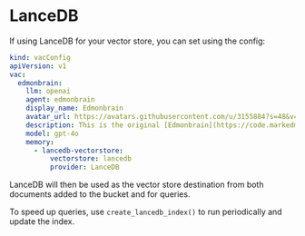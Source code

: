 # LanceDB

If using LanceDB for your vector store, you can set using the config:

```yaml
kind: vacConfig
apiVersion: v1
vac:
  edmonbrain:
    llm: openai
    agent: edmonbrain
    display_name: Edmonbrain
    avatar_url: https://avatars.githubusercontent.com/u/3155884?s=48&v=4
    description: This is the original [Edmonbrain](https://code.markedmondson.me/running-llms-on-gcp/) implementation that uses RAG to answer questions based on data you send in via its `!help` commands and learns from previous chat history.  It dreams each night that can also be used in its memory.
    model: gpt-4o
    memory:
      - lancedb-vectorstore:
          vectorstore: lancedb
          provider: LanceDB
```
LanceDB will then be used as the vector store destination from both documents added to the bucket and for queries.

To speed up queries, use `create_lancedb_index()` to run periodically and update the index.

